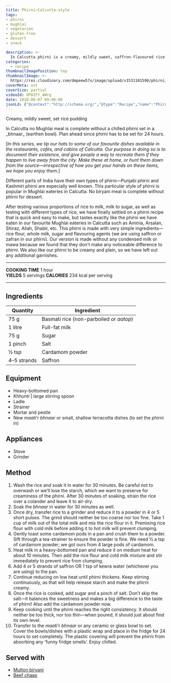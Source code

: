 ```yaml
---
title: Phirni—Calcutta-style
tags:
- phirni
- mughlai
- vegetarian
- gluten-free
- dessert
- snack

description: >-
  In Calcutta phirni is a creamy, mildly sweet, saffron-flavoured rice pudding set in earthen bowls—a must-have after a biryani!
categories:
  - recipe
thumbnailImagePosition: top
thumbnailImage: >-
  https://res.cloudinary.com/dmpeew57x/image/upload/v1531101590/phirni_16x9_hvgh7x.png
coverMeta: out
coverSize: partial
videoId: OPAIFY_4Wrg
date: 2018-06-07 09:00:00
jsonLd: {"@context":"http://schema.org/","@type":"Recipe","name":"Phirni","author":"Bong Eats","image":"https://res.cloudinary.com/dmpeew57x/image/upload/v1531101590/phirni_16x9_hvgh7x.png","description":"In Calcutta phirni is a creamy, mildly sweet, saffron-flavoured rice pudding set in earthen bowls—a must-have after a biryani!","prepTime":"PT15M","totalTime":"PT60M","recipeYield":"5 servings", "nutrition":{"@type":"NutritionInformation","servingSize":"5 servings","calories":"234 calories","fatContent":"30 g", "carbohydrateContent": "175 g", "proteinContent":"35 g"}, "recipeIngredient":["75 g Basmati rice (non-parboiled or aatop)", "1 litre Full-fat milk", "75 g Sugar", "1 pinch Salt", "½ tsp Cardamom powder", "4–5 strands Saffron"],"recipeInstructions":["1. Wash the rice and soak it in water for 30 minutes. Be careful not to overwash or we’ll lose the starch, which we want to preserve for creaminess of the phirni. After 30 minutes of soaking, strain the rice over a colander and leave it to air-dry.", "2. Soak the bhnaar in water for 30 minutes as well.", "3. Once dry, transfer rice to a grinder and reduce it to a powder in 4 or 5 short pulses. The grind should neither be too coarse nor too fine. Take 1 cup of milk out of the total milk and mix the rice flour in it. Premixing rice flour with cold milk before adding it to hot milk will prevent clumping.", "4. Gently toast some cardamom pods in a pan and crush them to a powder. Sift through a tea-strainer to ensure the powder is fine. We need ½ a tsp of cardamom powder; we got ours from 4 large pods of cardamom.", "5. Heat milk in a heavy-bottomed pan and reduce it on medium heat for about 10 minutes. Then add the rice flour and cold milk mixture and stir immediately to prevent rice from clumping.", "6. Add 4 or 5 strands of saffron OR 1 tsp of kewra water (whichever you are using) to the pan.", "7. Continue reducing on low heat until phirni thickens. Keep stirring continuously, as that will help release starch and make the phirni creamy.", "8. Once the rice is cooked, add sugar and a pinch of salt. Don’t skip the salt—it balances the sweetness and makes a big difference to the taste of phirni! Also add the cardamom powder now.", "9. Keep cooking until the phirni reaches the right consistency. It should neither be too thick, nor too thin—when poured, it should just about find its own level.", "10. Transfer to the maati’r bhnaar or any ceramic or glass bowl to set. Cover the bowls/dishes with a plastic wrap and place in the fridge for 24 hours to set completely. The plastic covering will prevent the phirni from absorbing any ‘funny fridge smells’. Enjoy chilled."]}
---
```



<p class="post-byline">Creamy, mildly sweet, set rice pudding</p>

<p class="post-intro">In Calcutta no Mughlai meal is complete without a chilled phirni set in a _bhnaar_ (earthen bowl). Plan ahead since phirni has to be set for 24 hours. </p>

<!-- more -->
[_In this series, we tip our hats to some of our favourite dishes available in the restaurants, cafés, and cabins of Calcutta. Our purpose in doing so is to document their existence, and give people a way to recreate them if they happen to live away from the city. Make these at home, or hunt them down from the source—irrespective of how you get your hands on these items, we hope you enjoy them._]

<span class="dropcap">D</span>ifferent parts of India have their own types of phirni—Punjabi phirni and Kashmiri phirni are especially well known. This particular style of phirni is popular in Mughlai eateries in Calcutta. No biryani meal is complete without phirni for dessert.

After testing various proportions of rice to milk, milk to sugar, as well as testing with different types of rice, we have finally settled on a phirni recipe that is quick and easy to make, but tastes exactly like the phirni we have eaten in our favourite Mughlai eateries in Calcutta such as Aminia, Arsalan, Shiraz, Aliah, Shabir, etc. This phirni is made with very simple ingredients—rice flour, whole milk, sugar and flavouring agents (we are using saffron or zafran in our phirni). Our version is made without any condensed milk or mawa because we found that they don't make any noticeable difference to phirni. We also like our phirni to be creamy and plain, so we have left out any additional garnishes.



***

**COOKING TIME** 1 hour   
**YIELDS** 5 servings
**CALORIES** 234 kcal per serving
***

## Ingredients
| Quantity | Ingredient                              | 
|----------|-----------------------------------------|
|     75 g | Basmati rice (non-parboiled or _aatop_) |
|  1 litre | Full-fat milk                           |
|     75 g | Sugar                                   |
|  1 pinch | Salt                                    |
|    ½ tsp | Cardamom powder                         |
|  4–5 strands | Saffron                  |



## Equipment
- Heavy-bottomed pan
- _Khhunti_ | large stirring spoon
- Ladle
- Strainer
- Mortar and pestle
- New _maati’r bhnaar_ or small, shallow terracotta dishes (to set the phirni in)


## Appliances
- Stove
- Grinder

## Method

1. Wash the rice and soak it in water for 30 minutes. Be careful not to overwash or we’ll lose the starch, which we want to preserve for creaminess of the phirni. After 30 minutes of soaking, strain the rice over a colander and leave it to air-dry.
2. Soak the _bhnaar_ in water for 30 minutes as well.
3. Once dry, transfer rice to a grinder and reduce it to a powder in 4 or 5 short pulses. The grind should neither be too coarse nor too fine. Take 1 cup of milk out of the total milk and mix the rice flour in it. Premixing rice flour with cold milk before adding it to hot milk will prevent clumping.
4. Gently toast some cardamom pods in a pan and crush them to a powder. Sift through a tea-strainer to ensure the powder is fine. We need ½ a tsp of cardamom powder; we got ours from 4 large pods of cardamom.
5. Heat milk in a heavy-bottomed pan and reduce it on medium heat for about 10 minutes. Then add the rice flour and cold milk mixture and stir immediately to prevent rice from clumping.
6. Add 4 or 5 strands of saffron OR 1 tsp of kewra water (whichever you are using) to the pan.
7. Continue reducing on low heat until phirni thickens. Keep stirring continuously, as that will help release starch and make the phirni creamy.
8. Once the rice is cooked, add sugar and a pinch of salt. Don’t skip the salt—it balances the sweetness and makes a big difference to the taste of phirni! Also add the cardamom powder now.
9. Keep cooking until the phirni reaches the right consistency. It should neither be too thick, nor too thin—when poured, it should just about find its own level.
10. Transfer to the _maati’r bhnaar_ or any ceramic or glass bowl to set. Cover the bowls/dishes with a plastic wrap and place in the fridge for 24 hours to set completely. The plastic covering will prevent the phirni from absorbing any ‘funny fridge smells’. Enjoy chilled.



## Served with
- [Mutton biryani](/recipe/kolkata-mutton-biryani/)
- [Beef chaap](/recipe/beef-chaap/)